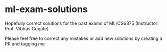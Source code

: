 # ml-exam-solutions
Hopefully correct solutions for the past exams of ML/CS6375 (Instructor: Prof. Vibhav Gogate)

Please feel free to correct any mistakes or add new solutions by creating a PR and tagging me
